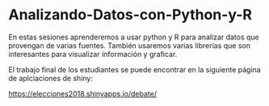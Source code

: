 # Analizando-Datos-con-Python-y-R

En estas sesiones aprenderemos a usar python y R para analizar datos que provengan de varias fuentes. También usaremos varias librerías que son interesantes para visualizar información y graficar.

El trabajo final de los estudiantes se puede encontrar en la siguiente página de aplciaciones de shiny:

https://elecciones2018.shinyapps.io/debate/


